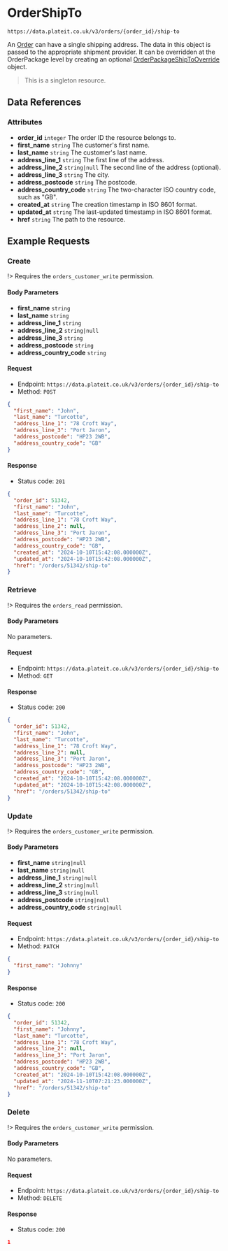# OrderShipTo

`https://data.plateit.co.uk/v3/orders/{order_id}/ship-to`

An [Order](/objects/order.md) can have a single shipping address. The data in this object is passed to the appropriate shipment provider. It can be overridden at the OrderPackage level by creating an optional [OrderPackageShipToOverride](/objects/order-package-ship-to-override.md) object.

> This is a singleton resource.

## Data References

### Attributes

* **order_id** `integer` The order ID the resource belongs to.
* **first_name** `string` The customer's first name.
* **last_name** `string` The customer's last name.
* **address_line_1** `string` The first line of the address.
* **address_line_2** `string|null` The second line of the address (optional).
* **address_line_3** `string` The city.
* **address_postcode** `string` The postcode.
* **address_country_code** `string` The two-character ISO country code, such as "GB".
* **created_at** `string` The creation timestamp in ISO 8601 format.
* **updated_at** `string` The last-updated timestamp in ISO 8601 format.
* **href** `string` The path to the resource.

## Example Requests

### Create

!> Requires the `orders_customer_write` permission.

<!-- tabs:start -->

#### **Body Parameters**

* **first_name** `string`
* **last_name** `string`
* **address_line_1** `string`
* **address_line_2** `string|null`
* **address_line_3** `string`
* **address_postcode** `string` 
* **address_country_code** `string`

#### **Request**

* Endpoint: `https://data.plateit.co.uk/v3/orders/{order_id}/ship-to`
* Method: `POST`

```json
{
  "first_name": "John",
  "last_name": "Turcotte",
  "address_line_1": "78 Croft Way",
  "address_line_3": "Port Jaron",
  "address_postcode": "HP23 2WB",
  "address_country_code": "GB"
}
```

#### **Response**

* Status code: `201`

```json
{
  "order_id": 51342,
  "first_name": "John",
  "last_name": "Turcotte",
  "address_line_1": "78 Croft Way",
  "address_line_2": null,
  "address_line_3": "Port Jaron",
  "address_postcode": "HP23 2WB",
  "address_country_code": "GB",
  "created_at": "2024-10-10T15:42:08.000000Z",
  "updated_at": "2024-10-10T15:42:08.000000Z",
  "href": "/orders/51342/ship-to"
}
```

<!-- tabs:end -->

### Retrieve

!> Requires the `orders_read` permission.

<!-- tabs:start -->

#### **Body Parameters**

No parameters.

#### **Request**

* Endpoint: `https://data.plateit.co.uk/v3/orders/{order_id}/ship-to`
* Method: `GET`

#### **Response**

* Status code: `200`

```json
{
  "order_id": 51342,
  "first_name": "John",
  "last_name": "Turcotte",
  "address_line_1": "78 Croft Way",
  "address_line_2": null,
  "address_line_3": "Port Jaron",
  "address_postcode": "HP23 2WB",
  "address_country_code": "GB",
  "created_at": "2024-10-10T15:42:08.000000Z",
  "updated_at": "2024-10-10T15:42:08.000000Z",
  "href": "/orders/51342/ship-to"
}
```

<!-- tabs:end -->

### Update

!> Requires the `orders_customer_write` permission.

<!-- tabs:start -->

#### **Body Parameters**

* **first_name** `string|null`
* **last_name** `string|null`
* **address_line_1** `string|null`
* **address_line_2** `string|null`
* **address_line_3** `string|null`
* **address_postcode** `string|null`
* **address_country_code** `string|null`

#### **Request**

* Endpoint: `https://data.plateit.co.uk/v3/orders/{order_id}/ship-to`
* Method: `PATCH`

```json
{
  "first_name": "Johnny"
}
```

#### **Response**

* Status code: `200`

```json
{
  "order_id": 51342,
  "first_name": "Johnny",
  "last_name": "Turcotte",
  "address_line_1": "78 Croft Way",
  "address_line_2": null,
  "address_line_3": "Port Jaron",
  "address_postcode": "HP23 2WB",
  "address_country_code": "GB",
  "created_at": "2024-10-10T15:42:08.000000Z",
  "updated_at": "2024-11-10T07:21:23.000000Z",
  "href": "/orders/51342/ship-to"
}
```

<!-- tabs:end -->

### Delete

!> Requires the `orders_customer_write` permission.

<!-- tabs:start -->

#### **Body Parameters**

No parameters.

#### **Request**

* Endpoint: `https://data.plateit.co.uk/v3/orders/{order_id}/ship-to`
* Method: `DELETE`

#### **Response**

* Status code: `200`

```json
1
```

<!-- tabs:end -->